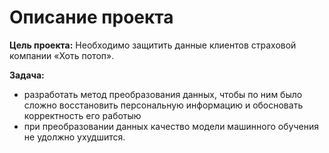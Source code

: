 
# Описание проекта

**Цель проекта:**
Необходимо защитить данные клиентов страховой компании «Хоть потоп».

**Задача:** 
- разработать метод преобразования данных, чтобы по ним было сложно восстановить персональную информацию и обосновать корректность его работыю
- при преобразовании данных качество модели машинного обучения не удолжно ухудшится.
